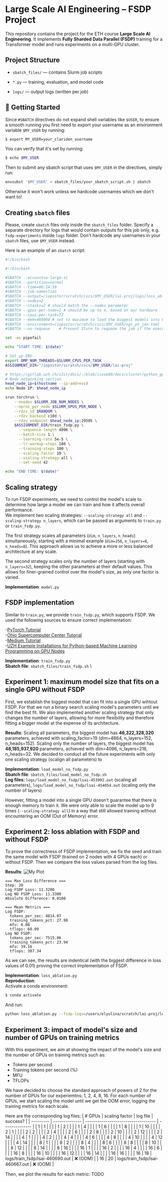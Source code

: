 # Large Scale AI Engineering – FSDP Project

This repository contains the project for the ETH course **Large Scale AI Engineering**. It implements **Fully Sharded Data Parallel (FSDP)** training for a Transformer model and runs experiments on a multi-GPU cluster.


## Project Structure
- `sbatch_files/` — contains Slurm job scripts

- `*.py` — training, evaluation, and model code

-  `logs/` — output logs (written per job)


## 🚀 Getting Started
 Since `#SBATCH` directives do not expand shell variables like `$USER`, to ensure a smooth running you first need to export your username as an environment variable `$MY_USER` by running:
 ```bash
 $ export MY_USER=your_clariden_username
 ```

 You can verify that it's set by running: 
 ```bash
 $ echo $MY_USER
 ```

 Then to submit any sbatch script that uses `$MY_USER` in the directives, simply run:
 ```bash
envsubst '$MY_USER' < sbatch_files/your_sbatch_script.sh | sbatch
 ```

 Otherwise it won't work unless we hardcode usernames which we don't want to!

## Creating `sbatch` files
Please, create `sbatch` files only inside the `sbatch_files` folder. 
Specify a separate directory for logs that would contain outputs for this job only, e.g. `fsdp-experiments` inside `logs` folder. 
Don't hardcode any usernames in your `sbatch` files, use `$MY_USER` instead.

Here is an example of an `sbatch` script: 
```bash
#!/bin/bash

#!/bin/bash

#SBATCH --account=a-large-sc
#SBATCH --partition=normal
#SBATCH --time=00:14:59
#SBATCH --job-name=lsai
#SBATCH --output=/iopsstor/scratch/cscs/$MY_USER/lai-proj/logs/loss_ablation_fsdp/%x-%j.out
#SBATCH --nodes=2
#SBATCH --ntasks=2 # should match the --nodes parameter
#SBATCH --gpus-per-node=2 # should be up to 4, based on our hardware
#SBATCH --cpus-per-task=72
#SBATCH --mem=460000 # set to maximum to load the biggest models into CPU 
#SBATCH --environment=/iopsstor/scratch/cscs/$MY_USER/ngc_pt_jan.toml     # Vanilla 25.01 PyTorch NGC Image 
#SBATCH --no-requeue	# Prevent Slurm to requeue the job if the execution crashes (e.g. node failure) so we don't loose the logs

set -eo pipefail

echo "START TIME: $(date)"

# Set up ENV
export OMP_NUM_THREADS=$SLURM_CPUS_PER_TASK
ASSIGNMENT_DIR="/iopsstor/scratch/cscs/$MY_USER/lai-proj"

# https://gitlab.uzh.ch/s3it/docs/-/blob/issue80/docs/cluster/python_gpu_example.md?ref_type=heads
# Node networking section
head_node_ip=$(hostname --ip-address)
echo Node IP: $head_node_ip

srun torchrun \
    --nnodes $SLURM_JOB_NUM_NODES \
    --nproc_per_node $SLURM_GPUS_PER_NODE \
    --rdzv_id $RANDOM \
    --rdzv_backend c10d \
    --rdzv_endpoint $head_node_ip:29505 \
    $ASSIGNMENT_DIR/train_fsdp.py \
      --sequence-length 4096 \
      --batch-size 1 \
      --learning-rate 5e-5 \
      --lr-warmup-steps 100 \
      --training-steps 100 \
      --scaling-factor 10 \
      --scaling-strategy all \
      --set-seed 42

echo "END TIME: $(date)"

```

## Scaling strategy 

To run FSDP experiments, we need to control the model's scale to determine how large a model we can train and how it affects overall performance.  
We implement two scaling strategies: `--scaling-strategy all` and `--scaling-strategy n_layers`, which can be passed as arguments to `train.py` or `train_fsdp.py`.

The first strategy scales all parameters (`dim`, `n_layers`, `n_heads`) simultaneously, starting with a minimal example (`dim=256`, `n_layers=8`, `n_heads=8`). This approach allows us to achieve a more or less balanced architecture at any scale.

The second strategy scales only the number of layers (starting with `n_layers=32`), keeping the other parameters at their default values. This allows for finer-grained control over the model's size, as only one factor is varied.

**Implementation**: `model.py`

## FSDP implementation
Similar to `train.py`, we provide `train_fsdp.py`, which supports FSDP. 
We used the following sources to ensure correct implementation:

-[PyTorch Tutorial](https://docs.pytorch.org/tutorials/intermediate/FSDP_advanced_tutorial.html) \
-[Ohio Supercomputer Center Tutorial](https://www.osc.edu/resources/getting_started/howto/howto_pytorch_fully_sharded_data_parallel_fsdp) \
-[Medium Tutorial](https://medium.com/@kyeg/unlock-multi-gpu-finetuning-secrets-huggingface-models-pytorch-fsdp-explained-a58bab8f510e) \
-[UZH Example Installations for Python-based Machine Learning Programming on GPU Nodes](https://gitlab.uzh.ch/s3it/docs/-/blob/issue80/docs/cluster/python_gpu_example.md?ref_type=heads)

**Implementation**: `train_fsdp.py` \
**Sbatch file**: `sbatch_files/train_fsdp.sh` \


## Experiment 1: maximum model size that fits on a single GPU without FSDP 

First, we establish the biggest model that can fit into a single GPU wihtout FSDP. For that we run a binary search scaling model's parameters until we find the best fit. We also implemented another scaling strategy that only changes the number of layers, allowing for more flexibility and therefore fitting a bigger model at the expense of its architecture. 

**Results**:
Scaling all parameters, the biggest model has **46,322,328,320** parameters, achieved with scaling_factor=19 (dim=4864, n_layers=152, n_heads=152). Scaling only the number of layers, the biggest model has **48,185,937,920** parameters, achieved with dim=4096, n_layers=216, n_heads=32. We decided to conduct all the future experiments with only one scaling strategy (scalign all parameters) to 

**Implementation**: `load_model_no_fsdp.py` \
**Sbatch file**: `sbatch_files/load_model_no_fsdp.sh` \
**Log files**: `logs/load_model_no_fsdp/lsai-453992.out` (scaling all parameters), `logs/load_model_no_fsdp/lsai-454054.out` (scaling only the number of layers)

However, fitting a model into a single GPU doesn't guarantee that there is enough memory to train it. We were only able to scale the model up to 9 times (`--scaling-strategy all`) in a way that still allowed training without encountering an OOM (Out of Memory) error.

## Experiment 2: loss ablation with FSDP and without FSDP 
To prove the correctness of FSDP implementation, we fix the seed and train the same model with FSDP (trained on 2 nodes with 4 GPUs each) or without FSDP. Then we compare the loss values parsed from the log files.  

**Results**:
![My Plot](plots/loss_comparison_2025-05-21_01-25-12.png)
```
=== Max Loss Difference ===
Step: 20
Log FSDP Loss: 11.3200
Log NO FSDP Loss: 11.3300
Absolute Difference: 0.0100

=== Mean Metrics ===
Log FSDP:
  tokens_per_sec: 4814.07
  training_tokens_pct: 27.98
  mfu: 6.08
  tflops: 60.09
Log NO FSDP:
  tokens_per_sec: 7515.06
  training_tokens_pct: 23.94
  mfu: 39.16
  tflops: 387.34
```

As we can see, the results are indentical (with the biggest difference in loss values of 0.01) proving the correct implementation of FSDP. 

**Implementation**: `loss_ablation.py` \
**Reproduction**: \
Activate a conda environment:
```bash
$ conda activate 
```

And run: 
```bash
python loss_ablation.py --fsdp-logs=/users/elyulina/scratch/lai-proj/logs/loss_ablation_fsdp/lsai-454149.out --no-fsdp-logs=/users/elyulina/scratch/lai-proj/logs/loss_ablation_no_fsdp/lsai-454162.out
```

## Experiment 3: impact of model's size and number of GPUs on training metrics

With this experiment, we aim at showing the impact of the model's size and the number of GPUs on training metrics such as: 
- Tokens per second
- Training tokens per second (%)
- MFU 
- TFLOPs

We have decided to choose the standard approach of powers of 2 for the number of GPUs for our experiemtns: 1, 2, 4, 8, 16. 
For each number of GPUs, we start scaling the model until we get the OOM error, logging the training metrics for each scale. 

Here are the corresponding log files:
| # GPUs    | scaling factor | log file                            | success?       |
| --------- | -------------- | ----------------------------------- | -------------- |
| 1         | 1              |                                     |                |
| 1         | 2              |                                     |                |
| 1         | 4              |                                     |                |
| 1         | 6              |                                     |                |
| 1         | 8              |                                     |                |
| 1         | 10             |                                     |                |
| 2         | 1              |                                     |                |
| 2         | 2              |                                     |                |
| 2         | 4              |                                     |                |
| 2         | 6              |                                     |                |
| 2         | 8              |                                     |                |
| 2         | 10             |                                     |                |
| 2         | 12             |                                     |                |
| 2         | 14             |                                     |                |
| 4         | 1              |                                     |                |
| 4         | 2              |                                     |                |
| 4         | 4              |                                     |                |
| 4         | 6              |                                     |                |
| 4         | 8              |                                     |                |
| 4         | 10             |                                     |                |
| 4         | 12             |                                     |                |
| 4         | 14             |                                     |                |
| 8         | 1              |                                     |                |
| 8         | 2              |                                     |                |
| 8         | 4              |                                     |                |
| 8         | 6              |                                     |                |
| 8         | 8              |                                     |                |
| 8         | 10             |                                     |                |
| 8         | 12             |                                     |                |
| 8         | 14             |                                     |                |
| 8         | 16             |                                     |                |
| 16        | 1              |                                     |                |
| 16        | 2              |                                     |                |
| 16        | 4              |                                     |                |
| 16        | 6              |                                     |                |
| 16        | 8              |                                     |                |
| 16        | 10             |                                     |                |
| 16        | 12             |                                     |                |
| 16        | 14             |                                     |                |
| 16        | 16             |                                     |                |
| 16        | 18             | logs/train_fsdp/lsai-460690.out     |    ❌ (OOM)    |
| 16        | 20             | logs/train_fsdp/lsai-460667.out     |    ❌ (OOM)    |

Then, we plot the results for each metric:
TODO







